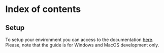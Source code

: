 # Index of contents

## Setup

To setup your environment you can access to the documentation [here](SETUP.md).
Please, note that the guide is for Windows and MacOS development only.